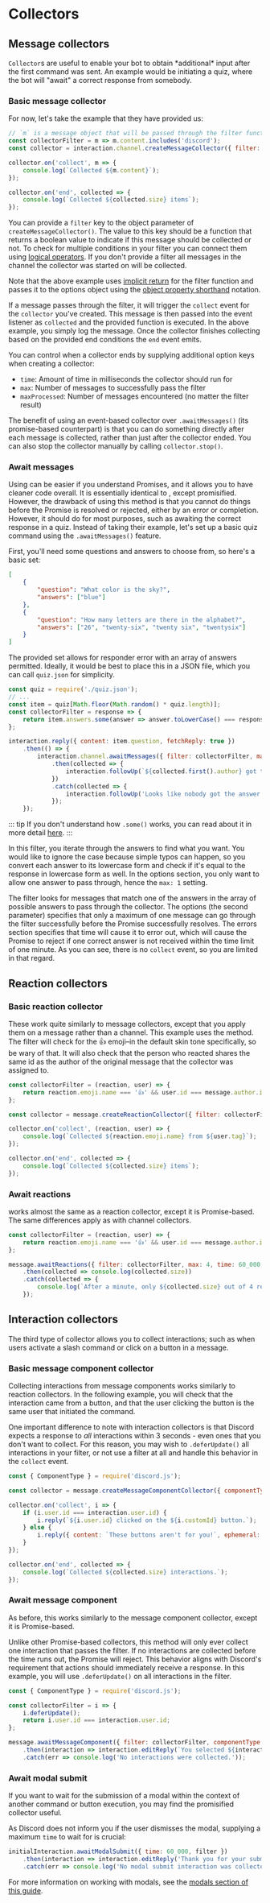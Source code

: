 # Collectors

## Message collectors

<p><DocsLink path="class/Collector"><code>Collector</code>s</DocsLink> are useful to enable your bot to obtain *additional* input after the first command was sent. An example would be initiating a quiz, where the bot will "await" a correct response from somebody.</p>

### Basic message collector

For now, let's take the example that they have provided us:

```js
// `m` is a message object that will be passed through the filter function
const collectorFilter = m => m.content.includes('discord');
const collector = interaction.channel.createMessageCollector({ filter: collectorFilter, time: 15_000 });

collector.on('collect', m => {
	console.log(`Collected ${m.content}`);
});

collector.on('end', collected => {
	console.log(`Collected ${collected.size} items`);
});
```

You can provide a `filter` key to the object parameter of `createMessageCollector()`. The value to this key should be a function that returns a boolean value to indicate if this message should be collected or not. To check for multiple conditions in your filter you can connect them using [logical operators](https://developer.mozilla.org/en-US/docs/Web/JavaScript/Guide/Expressions_and_Operators#logical_operators).  If you don't provide a filter all messages in the channel the collector was started on will be collected. 

Note that the above example uses [implicit return](https://developer.mozilla.org/en-US/docs/Web/JavaScript/Reference/Functions/Arrow_functions#function_body) for the filter function and passes it to the options object using the [object property shorthand](https://developer.mozilla.org/en-US/docs/Web/JavaScript/Reference/Operators/Object_initializer#property_definitions) notation.


If a message passes through the filter, it will trigger the `collect` event for the `collector` you've created. This message is then passed into the event listener as `collected` and the provided function is executed. In the above example, you simply log the message. Once the collector finishes collecting based on the provided end conditions the `end` event emits.

You can control when a collector ends by supplying additional option keys when creating a collector:

* `time`: Amount of time in milliseconds the collector should run for
* `max`:  Number of messages to successfully pass the filter
* `maxProcessed`: Number of messages encountered (no matter the filter result)

The benefit of using an event-based collector over `.awaitMessages()` (its promise-based counterpart) is that you can do something directly after each message is collected, rather than just after the collector ended. You can also stop the collector manually by calling `collector.stop()`.

### Await messages

Using <DocsLink path="class/TextChannel?scrollTo=awaitMessages" type="method" /> can be easier if you understand Promises, and it allows you to have cleaner code overall. It is essentially identical to <DocsLink path="class/TextChannel?scrollTo=createMessageCollector" type="method" />, except promisified. However, the drawback of using this method is that you cannot do things before the Promise is resolved or rejected, either by an error or completion. However, it should do for most purposes, such as awaiting the correct response in a quiz. Instead of taking their example, let's set up a basic quiz command using the `.awaitMessages()` feature.

First, you'll need some questions and answers to choose from, so here's a basic set:

```json
[
	{
		"question": "What color is the sky?",
		"answers": ["blue"]
	},
	{
		"question": "How many letters are there in the alphabet?",
		"answers": ["26", "twenty-six", "twenty six", "twentysix"]
	}
]
```

The provided set allows for responder error with an array of answers permitted. Ideally, it would be best to place this in a JSON file, which you can call `quiz.json` for simplicity.

```js
const quiz = require('./quiz.json');
// ...
const item = quiz[Math.floor(Math.random() * quiz.length)];
const collectorFilter = response => {
	return item.answers.some(answer => answer.toLowerCase() === response.content.toLowerCase());
};

interaction.reply({ content: item.question, fetchReply: true })
	.then(() => {
		interaction.channel.awaitMessages({ filter: collectorFilter, max: 1, time: 30_000, errors: ['time'] })
			.then(collected => {
				interaction.followUp(`${collected.first().author} got the correct answer!`);
			})
			.catch(collected => {
				interaction.followUp('Looks like nobody got the answer this time.');
			});
	});
```

::: tip
If you don't understand how `.some()` works, you can read about it in more detail [here](https://developer.mozilla.org/en-US/docs/Web/JavaScript/Reference/Global_Objects/Array/some).
:::

In this filter, you iterate through the answers to find what you want. You would like to ignore the case because simple typos can happen, so you convert each answer to its lowercase form and check if it's equal to the response in lowercase form as well. In the options section, you only want to allow one answer to pass through, hence the `max: 1` setting.

The filter looks for messages that match one of the answers in the array of possible answers to pass through the collector. The options (the second parameter) specifies that only a maximum of one message can go through the filter successfully before the Promise successfully resolves. The errors section specifies that time will cause it to error out, which will cause the Promise to reject if one correct answer is not received within the time limit of one minute. As you can see, there is no `collect` event, so you are limited in that regard.

## Reaction collectors

### Basic reaction collector

These work quite similarly to message collectors, except that you apply them on a message rather than a channel. This example uses the <DocsLink path="class/Message?scrollTo=createReactionCollector" type="method" /> method. The filter will check for the 👍 emoji–in the default skin tone specifically, so be wary of that. It will also check that the person who reacted shares the same id as the author of the original message that the collector was assigned to.

```js
const collectorFilter = (reaction, user) => {
	return reaction.emoji.name === '👍' && user.id === message.author.id;
};

const collector = message.createReactionCollector({ filter: collectorFilter, time: 15_000 });

collector.on('collect', (reaction, user) => {
	console.log(`Collected ${reaction.emoji.name} from ${user.tag}`);
});

collector.on('end', collected => {
	console.log(`Collected ${collected.size} items`);
});
```

### Await reactions

<p><DocsLink path="class/Message?scrollTo=awaitReactions" type="method" /> works almost the same as a reaction collector, except it is Promise-based. The same differences apply as with channel collectors.</p>

```js
const collectorFilter = (reaction, user) => {
	return reaction.emoji.name === '👍' && user.id === message.author.id;
};

message.awaitReactions({ filter: collectorFilter, max: 4, time: 60_000, errors: ['time'] })
	.then(collected => console.log(collected.size))
	.catch(collected => {
		console.log(`After a minute, only ${collected.size} out of 4 reacted.`);
	});
```

## Interaction collectors

The third type of collector allows you to collect interactions; such as when users activate a slash command or click on a button in a message.

### Basic message component collector

Collecting interactions from message components works similarly to reaction collectors. In the following example,  you will check that the interaction came from a button, and that the user clicking the button is the same user that initiated the command.

One important difference to note with interaction collectors is that Discord expects a response to *all* interactions within 3 seconds - even ones that you don't want to collect. For this reason, you may wish to `.deferUpdate()` all interactions in your filter, or not use a filter at all and handle this behavior in the `collect` event.

```js
const { ComponentType } = require('discord.js');

const collector = message.createMessageComponentCollector({ componentType: ComponentType.Button, time: 15_000 });

collector.on('collect', i => {
	if (i.user.id === interaction.user.id) {
		i.reply(`${i.user.id} clicked on the ${i.customId} button.`);
	} else {
		i.reply({ content: `These buttons aren't for you!`, ephemeral: true });
	}
});

collector.on('end', collected => {
	console.log(`Collected ${collected.size} interactions.`);
});
```

### Await message component

As before, this works similarly to the message component collector, except it is Promise-based.

Unlike other Promise-based collectors, this method will only ever collect one interaction that passes the filter. If no interactions are collected before the time runs out, the Promise will reject. This behavior aligns with Discord's requirement that actions should immediately receive a response. In this example, you will use `.deferUpdate()` on all interactions in the filter.

```js
const { ComponentType } = require('discord.js');

const collectorFilter = i => {
	i.deferUpdate();
	return i.user.id === interaction.user.id;
};

message.awaitMessageComponent({ filter: collectorFilter, componentType: ComponentType.StringSelect, time: 60_000 })
	.then(interaction => interaction.editReply(`You selected ${interaction.values.join(', ')}!`))
	.catch(err => console.log('No interactions were collected.'));
```

### Await modal submit

If you want to wait for the submission of a modal within the context of another command or button execution, you may find the promisified collector <DocsLink path="class/CommandInteraction?scrollTo=awaitModalSubmit" type="method"/> useful.

As Discord does not inform you if the user dismisses the modal, supplying a maximum `time` to wait for is crucial:

```js
initialInteraction.awaitModalSubmit({ time: 60_000, filter })
	.then(interaction => interaction.editReply('Thank you for your submission!'))
	.catch(err => console.log('No modal submit interaction was collected'));
```

For more information on working with modals, see the [modals section of this guide](/interactions/modals.md).